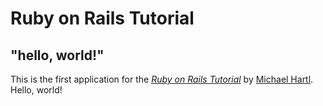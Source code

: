# Ruby on Rails Tutorial

## "hello, world!"

This is the first application for the [*Ruby on Rails Tutorial*](http://www.railstutorial.org/) by [Michael Hartl](http://www.michaelhartl.com/). Hello, world!